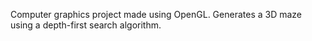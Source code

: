 Computer graphics project made using OpenGL. Generates a 3D maze using a depth-first search algorithm.
  
